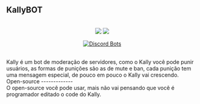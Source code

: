 KallyBOT
-------------
<p align="center">
<br>
<a href="https://lockdzn.glitch.me"><img src="https://img.shields.io/badge/website-lockdzn-orange.svg"></a>
<a href="https://kally.glitch.me"><img src="https://img.shields.io/badge/website-kally-blue.svg"></a>
</p>  
<p align="center">
<a href="https://discordbots.org/bot/415288373071183872?utm_source=widget">
  <img src="https://discordbots.org/api/widget/415288373071183872.png?test=123456" alt="Discord Bots" />
</a>
  </p>
<br>
 Kally é um bot de moderação de servidores, como o Kally você pode punir usuários, as formas de punições são as de mute e ban, cada punição tem uma mensagem  especial, de pouco em pouco o Kally vai crescendo.
<br>
Open-source
-------------
<br>
 O open-source você pode usar, mais não vai pensando que você é programador editado o code do Kally.



